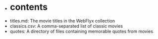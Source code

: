 
* # contents 
* titles.md: The movie titles in the WebFlyx collection
* classics.csv: A comma-separated list of classic movies
* quotes: A directory of files containing memorable quotes from movies
